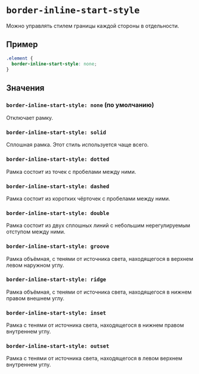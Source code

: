 # `border-inline-start-style`

Можно управлять стилем границы каждой стороны в отдельности.

## Пример

```css
.element {
  border-inline-start-style: none;
}
```

## Значения

### `border-inline-start-style: none` (по умолчанию)

Отключает рамку.

### `border-inline-start-style: solid`

Сплошная рамка. Этот стиль используется чаще всего.

### `border-inline-start-style: dotted`

Рамка состоит из точек с пробелами между ними.

### `border-inline-start-style: dashed`

Рамка состоит из коротких чёрточек с пробелами между ними.

### `border-inline-start-style: double`

Рамка состоит из двух сплошных линий с небольшим нерегулируемым отступом между ними.

### `border-inline-start-style: groove`

Рамка объёмная, с тенями от источника света, находящегося в верхнем левом наружном углу.

### `border-inline-start-style: ridge`

Рамка объёмная, с тенями от источника света, находящегося в нижнем правом внешнем углу.

### `border-inline-start-style: inset`

Рамка с тенями от источника света, находящегося в нижнем правом внутреннем углу.

### `border-inline-start-style: outset`

Рамка с тенями от источника света, находящегося в левом верхнем внутреннем углу.
